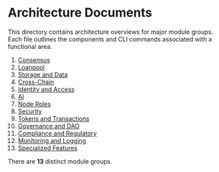 # Architecture Documents

This directory contains architecture overviews for major module groups. Each file outlines the components and CLI commands associated with a functional area.

1. [Consensus](consensus_architecture.md)
2. [Loanpool](loanpool_architecture.md)
3. [Storage and Data](storage_architecture.md)
4. [Cross-Chain](cross_chain_architecture.md)
5. [Identity and Access](identity_access_architecture.md)
6. [AI](ai_architecture.md)
7. [Node Roles](node_roles_architecture.md)
8. [Security](security_architecture.md)
9. [Tokens and Transactions](tokens_transactions_architecture.md)
10. [Governance and DAO](governance_architecture.md)
11. [Compliance and Regulatory](compliance_architecture.md)
12. [Monitoring and Logging](monitoring_logging_architecture.md)
13. [Specialized Features](specialized_architecture.md)

There are **13** distinct module groups.
